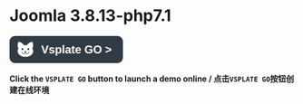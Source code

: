 # Joomla 3.8.13-php7.1

<a href="https://www.vsplate.com/?docker-compose=https://github.com/vsplate/dcenvs/joomla/3.8.13-php7.1"><img alt="VSPLATE GO" src="https://raw.githubusercontent.com/vsplate/images/master/vsgo_btn.png" width="200px"></a>

**Click the `VSPLATE GO` button to launch a demo online / 点击`VSPLATE GO`按钮创建在线环境**
